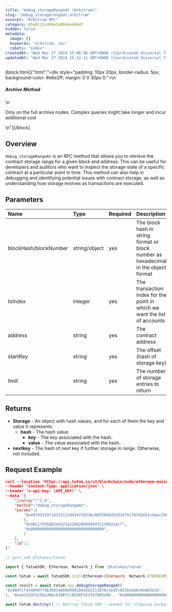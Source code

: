 ```yaml
---
title: "debug_storageRangeAt (Arbitrum)"
slug: "debug_storagerangeat-arbitrum"
excerpt: "Arbitrum RPC"
category: 65a9112c408e3a004ae466df
hidden: false
metadata: 
  image: []
  keywords: "arbitrum, rpc"
  robots: "index"
createdAt: "Wed Mar 27 2024 15:06:06 GMT+0000 (Coordinated Universal Time)"
updatedAt: "Wed Mar 27 2024 15:12:11 GMT+0000 (Coordinated Universal Time)"
---
```

[block:html]{"html":"<div style=\"padding: 10px 20px; border-radius: 5px; background-color: #e6e2ff; margin: 0 0 30px 0;\">\n  <h5>Archive Method</h5>\n  <p>Only on the full archive nodes. Complex queries might take longer and incur additional cost</p>\n</div>"}[/block]

## Overview

`debug_storageRangeAt` is an RPC method that allows you to retrieve the contract storage range for a given block and address. This can be useful for developers and auditors who want to inspect the storage state of a specific contract at a particular point in time. This method can also help in debugging and identifying potential issues with contract storage, as well as understanding how storage evolves as transactions are executed.

## Parameters

| Name                  | Type          | Required | Description                                                                         |
| :-------------------- | :------------ | :------- | :---------------------------------------------------------------------------------- |
| blockHash/blockNumber | string/object | yes      | The block hash in string format or block number as hexadecimal in the object format |
| txIndex               | integer       | yes      | The transaction index for the point in which we want the list of accounts           |
| address               | string        | yes      | The contract address                                                                |
| startKey              | string        | yes      | The offset (hash of storage key)                                                    |
| limit                 | string        | yes      | The number of storage entries to return                                             |

## Returns

- **Storage** - An object with hash values, and for each of them the key and value it represents.
  - **hash** - The hash value.
    - **key** - The key associated with the hash.
    - **value** - The value associated with the hash.
- **nextkey** - The hash of next key if further storage in range. Otherwise, not included.

## Request Example

```json cURL
curl --location 'https://api.tatum.io/v3/blockchain/node/ethereum-mainnet/' \
--header 'Content-Type: application/json' \
--header 'x-api-key: {API_KEY}' \
--data '{
    "jsonrpc":"2.0",
    "method":"debug_storageRangeAt",
    "params":[
        "0xe9793319714333112d41473d33bc06556b6d32d347517b782eb1cdaec296a20b",
        5,
        "0xdAC17F958D2ee523a2206206994597C13D831ec7",
        "0x00000000000000000000000000000000",
        2
    ],
    "id":1
}'
```
```javascript JS SDK
// yarn add @tatumio/tatum

import { TatumSDK, Ethereum, Network } from '@tatumio/tatum'
  
const tatum = await TatumSDK.init<Ethereum>({network: Network.ETHEREUM})

const result = await tatum.rpc.debugStorageRangeAt(
'0x48dfcf43404dffdb3b93a0b0d9982b642b221187bc3ed5c023bdab6c0e863e3d',
1, '0xa41d19F4258a388c639B7CcD938FCE3fb7D05e86', "0x0000000000000000000000000000000000000000000000000000000000000000", 1)

await tatum.destroy() // Destroy Tatum SDK - needed for stopping background jobs
```

